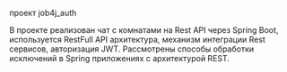 проект job4j_auth

В проекте реализован  чат c комнатами на Rest API через Spring Boot,
используется  RestFull API архитектура, механизм интеграции Rest сервисов, авторизация JWT.
Рассмотрены способы обработки исключений в Spring приложениях с архитектурой REST.